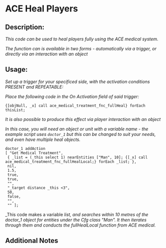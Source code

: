 # ACE Heal Players
## Description:
_This code can be used to heal players fully using the ACE medical system._

_The function can is available in two forms - automatically via a trigger, or directly via an interaction with an object_

## Usage:
_Set up a trigger for your specificed side, with the activation conditions PRESENT and REPEATABLE:_

_Place the following code in the On Activation field of said trigger:_

```
{[objNull, _x] call ace_medical_treatment_fnc_fullHeal} forEach thisList;

```

_It is also possible to produce this effect via player interaction with an object_

_In this case, you will need an object or unit with a variable name - the example script uses `doctor_1` but this can be changed to suit your needs, and even have multiple heal objects._

```
doctor_1 addAction
[ "Get Medical Treatment",
 { _list = (_this select 1) nearEntities ["Man", 10]; {[_x] call ace_medical_treatment_fnc_fullHealLocal;} forEach _list; },
 nil,
 1.5,
 true,
 true,
 "",
 "_target distance _this <3",
 50,
 false,
 "",
 "" ];

```
_This code makes a variable _list, and searches within 10 metres of the doctor_1 object for entities under the Cfg class "Man". It then iterates through them and conducts the fullHealLocal function from ACE medical._


## Additional Notes

